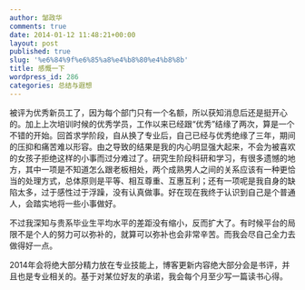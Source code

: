 ```yaml
---
author: 邹政华
comments: true
date: 2014-01-12 11:48:21+00:00
layout: post
published: true
slug: '%e6%84%9f%e6%85%a8%e4%b8%80%e4%b8%8b'
title: 感慨一下
wordpress_id: 286
categories: 总结与遐想
---
```


被评为优秀新员工了，因为每个部门只有一个名额，所以获知消息后还是挺开心的。加上上次培训时候的优秀学员，工作以来已经跟“优秀”结缘了两次，算是一个不错的开始。回首求学阶段，自从换了专业后，自己已经与优秀绝缘了三年，期间的压抑和痛苦难以形容。由之导致的结果是我的内心明显强大起来，不会为被喜欢的女孩子拒绝这样的小事而过分难过了。研究生阶段科研和学习，有很多遗憾的地方，其中一项是不知道怎么跟老板相处，两个成熟男人之间的关系应该有一种更恰当的处理方式，总体原则是平等、相互尊重、互惠互利；还有一项呢是我自身的缺陷太多，过于感性过于浮躁，没有认真做事。好在现在我终于认识到自己是个普通人，会踏实地将一些小事做好。

不过我深知与贵系毕业生平均水平的差距没有缩小，反而扩大了。有时候平台的局限不是个人的努力可以弥补的，就算可以弥补也会非常辛苦。而我会尽自己全力去做得好一点。

2014年会将绝大部分精力放在专业技能上，博客更新内容绝大部分会是书评，并且也是专业相关的。基于对某位好友的承诺，我会每个月至少写一篇读书心得。
